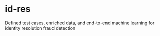 # id-res
 Defined test cases, enriched data, and end-to-end machine learning for identity resolution fraud detection
